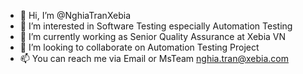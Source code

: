 - 👋 Hi, I’m @NghiaTranXebia
- 👀 I’m interested in Software Testing especially Automation Testing
- 🌱 I’m currently working as Senior Quality Assurance at Xebia VN 
- 💞️ I’m looking to collaborate on Automation Testing Project
- 📫 You can reach me via Email or MsTeam nghia.tran@xebia.com

<!---
NghiaTranXebia/NghiaTranXebia is a ✨ special ✨ repository because its `README.md` (this file) appears on your GitHub profile.
You can click the Preview link to take a look at your changes.
--->
